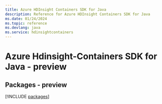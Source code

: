 ```yaml
---
title: Azure HDInsight Containers SDK for Java
description: Reference for Azure HDInsight Containers SDK for Java
ms.date: 01/24/2024
ms.topic: reference
ms.devlang: java
ms.service: hdinsightcontainers
---
```

# Azure Hdinsight-Containers SDK for Java - preview
## Packages - preview
[!INCLUDE [packages](hdinsight-containers-index.md)]